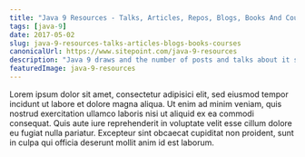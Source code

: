```yaml
---
title: "Java 9 Resources - Talks, Articles, Repos, Blogs, Books And Courses"
tags: [java-9]
date: 2017-05-02
slug: java-9-resources-talks-articles-blogs-books-courses
canonicalUrl: https://www.sitepoint.com/java-9-resources
description: "Java 9 draws and the number of posts and talks about it skyrocketed in the recent months. Here's a list of recommended talks and articles but also further resources where new, high-quality content will pop up."
featuredImage: java-9-resources
---
```


Lorem ipsum dolor sit amet, consectetur adipisici elit, sed eiusmod tempor incidunt ut labore et dolore magna aliqua.
Ut enim ad minim veniam, quis nostrud exercitation ullamco laboris nisi ut aliquid ex ea commodi consequat.
Quis aute iure reprehenderit in voluptate velit esse cillum dolore eu fugiat nulla pariatur.
Excepteur sint obcaecat cupiditat non proident, sunt in culpa qui officia deserunt mollit anim id est laborum.